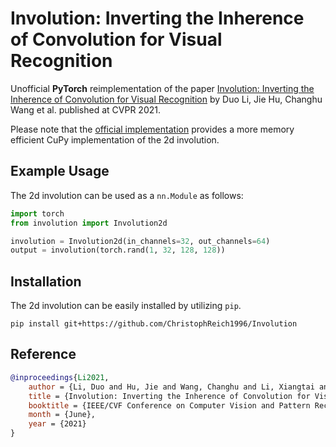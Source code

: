 # Involution: Inverting the Inherence of Convolution for Visual Recognition
Unofficial **PyTorch** reimplementation of the paper [Involution: Inverting the Inherence of Convolution for Visual Recognition](https://arxiv.org/pdf/2103.06255.pdf)
by Duo Li, Jie Hu, Changhu Wang et al. published at CVPR 2021.

Please note that the [official implementation](https://github.com/d-li14/involution) provides a more memory efficient
CuPy implementation of the 2d involution.

## Example Usage
The 2d involution can be used as a `nn.Module` as follows:
````python
import torch
from involution import Involution2d

involution = Involution2d(in_channels=32, out_channels=64)
output = involution(torch.rand(1, 32, 128, 128))
````

## Installation
The 2d involution can be easily installed by utilizing `pip`.
````shell script
pip install git+https://github.com/ChristophReich1996/Involution
````

## Reference

````bibtex
@inproceedings{Li2021,
    author = {Li, Duo and Hu, Jie and Wang, Changhu and Li, Xiangtai and She, Qi and Zhu, Lei and Zhang, Tong and Chen, Qifeng},
    title = {Involution: Inverting the Inherence of Convolution for Visual Recognition},
    booktitle = {IEEE/CVF Conference on Computer Vision and Pattern Recognition (CVPR)},
    month = {June},
    year = {2021}
}
````
